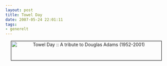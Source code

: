 ```yaml
---
layout: post
title: Towel Day
date: 2007-05-24 22:01:11
tags: 
- generelt
---
```

<div align="center"><a href="http://www.towelday.kojv.net" target="_blank"><img src="http://www.towelday.kojv.net/towelday.gif" alt="Towel Day :: A tribute to Douglas Adams (1952-2001)" width="468" height="60" border="1" /></a></div>
